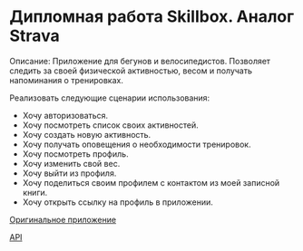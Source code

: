 # Дипломная работа Skillbox. Аналог Strava
Описание: Приложение для бегунов и велосипедистов. Позволяет следить за своей физической активностью, весом и получать напоминания о тренировках.

Реализовать следующие сценарии использования:
- Хочу авторизоваться.
- Хочу посмотреть список своих активностей.
- Хочу создать новую активность.
- Хочу получать оповещения о необходимости тренировок.
- Хочу посмотреть профиль.
- Хочу изменить свой вес.
- Хочу выйти из профиля.
- Хочу поделиться своим профилем с контактом из моей записной книги.
- Хочу открыть ссылку на профиль в приложении.

[Оригинальное приложение](https://play.google.com/store/apps/details?id=com.strava&hl=ru&gl=US)

[API](https://developers.strava.com/docs/reference/)
